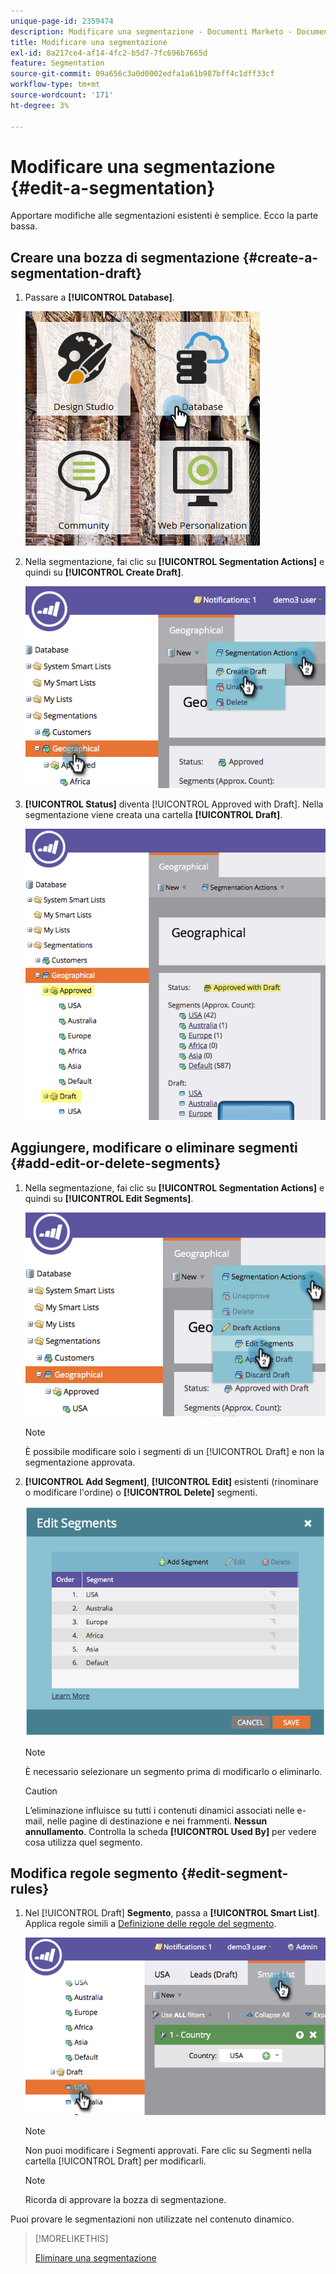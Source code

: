 ```yaml
---
unique-page-id: 2359474
description: Modificare una segmentazione - Documenti Marketo - Documentazione del prodotto
title: Modificare una segmentazione
exl-id: 8a217ce4-af14-4fc2-b5d7-7fc696b7665d
feature: Segmentation
source-git-commit: 09a656c3a0d0002edfa1a61b987bff4c1dff33cf
workflow-type: tm+mt
source-wordcount: '171'
ht-degree: 3%

---
```


# Modificare una segmentazione {#edit-a-segmentation}

Apportare modifiche alle segmentazioni esistenti è semplice. Ecco la parte bassa.

## Creare una bozza di segmentazione {#create-a-segmentation-draft}

1. Passare a **[!UICONTROL Database]**.

   ![](assets/db.png)

1. Nella segmentazione, fai clic su **[!UICONTROL Segmentation Actions]** e quindi su **[!UICONTROL Create Draft]**.

   ![](assets/two.png)

1. **[!UICONTROL Status]** diventa [!UICONTROL Approved with Draft]. Nella segmentazione viene creata una cartella **[!UICONTROL Draft]**.

   ![](assets/three.png)

## Aggiungere, modificare o eliminare segmenti {#add-edit-or-delete-segments}

1. Nella segmentazione, fai clic su **[!UICONTROL Segmentation Actions]** e quindi su **[!UICONTROL Edit Segments]**.

   ![](assets/four.png)

   >[!NOTE]
   >
   >È possibile modificare solo i segmenti di un [!UICONTROL Draft] e non la segmentazione approvata.

1. **[!UICONTROL Add Segment]**, **[!UICONTROL Edit]** esistenti (rinominare o modificare l&#39;ordine) o **[!UICONTROL Delete]** segmenti.

   ![](assets/image2014-9-16-9-3a6-3a9.png)

   >[!NOTE]
   >
   >È necessario selezionare un segmento prima di modificarlo o eliminarlo.

   >[!CAUTION]
   >
   >L’eliminazione influisce su tutti i contenuti dinamici associati nelle e-mail, nelle pagine di destinazione e nei frammenti. **Nessun annullamento**. Controlla la scheda **[!UICONTROL Used By]** per vedere cosa utilizza quel segmento.

## Modifica regole segmento {#edit-segment-rules}

1. Nel [!UICONTROL Draft] **Segmento**, passa a **[!UICONTROL Smart List]**. Applica regole simili a [Definizione delle regole del segmento](/help/marketo/product-docs/personalization/segmentation-and-snippets/segmentation/define-segment-rules.md).

   ![](assets/image2014-9-16-9-3a6-3a20.png)

   >[!NOTE]
   >
   >Non puoi modificare i Segmenti approvati. Fare clic su Segmenti nella cartella [!UICONTROL Draft] per modificarli.

   >[!NOTE]
   >
   >Ricorda di approvare la bozza di segmentazione.

Puoi provare le segmentazioni non utilizzate nel contenuto dinamico.

>[!MORELIKETHIS]
>
>[Eliminare una segmentazione](/help/marketo/product-docs/personalization/segmentation-and-snippets/segmentation/delete-a-segmentation.md)
